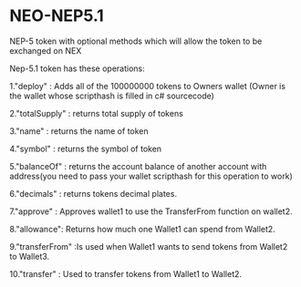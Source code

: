 # NEO-NEP5.1
NEP-5 token with optional methods which will allow the token to be exchanged on NEX

Nep-5.1 token has these operations:

1."deploy" : Adds all of the 100000000 tokens to Owners wallet (Owner is the wallet whose scripthash is filled in c# sourcecode)

2."totalSupply" : returns total supply of tokens

3."name" : returns the name of token

4."symbol" : returns the symbol of token

5."balanceOf" : returns the account balance of another account with address(you need to pass your wallet scripthash for this 
operation to work)

6."decimals" : returns tokens decimal plates.

7."approve" : Approves  wallet1 to use the TransferFrom function on wallet2.

8."allowance": Returns how much one Wallet1 can spend from Wallet2.

9."transferFrom" :Is used when Wallet1 wants to send tokens from Wallet2 to Wallet3.

10."transfer" : Used to transfer tokens from Wallet1 to Wallet2.

